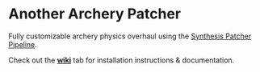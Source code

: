 # Another Archery Patcher
Fully customizable archery physics overhaul using the [Synthesis Patcher Pipeline](https://github.com/Mutagen-Modding/Synthesis).

Check out the **[wiki](https://github.com/Synthesis-Collective/Another-Archery-Patcher/wiki)** tab for installation instructions & documentation.
